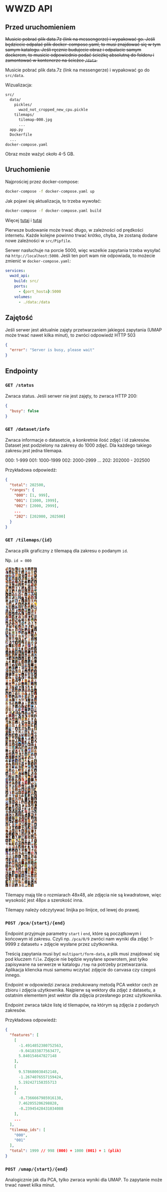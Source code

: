 # WWZD API
## Przed uruchomieniem
~~Musicie pobrać plik data.7z (link na messengerze) i wypakować go.
Jeśli będziecie odpalać plik docker-compose.yaml, to musi znajdować się w tym samym katalogu. Jeśli ręcznie budujecie obraz i odpalacie samym dockerem, to musicie odpowiednio podać ścieżkę absolutną do folderu i zamontować w kontenerze na ścieżce ``/data``.~~

Musicie pobrać plik data.7z (link na messengerze) i wypakować go do ``src/data``.

Wizualizacja:
```
src/
  data/
    pickles/
      wwzd_not_cropped_new_cpu.pickle
    tilemaps/
      tilemap-000.jpg
      ...
  app.py
  Dockerfile
  ...
docker-compose.yaml
```

Obraz może ważyć około 4-5 GB.
## Uruchomienie
Najprościej przez docker-compose:
``` bash
docker-compose -f docker-compose.yaml up
```

Jak pojawi się aktualizacja, to trzeba wywołać:
``` bash
docker-compose -f docker-compose.yaml build
```

Więcej [tutaj](https://docs.docker.com/engine/reference/commandline/cli/) i [tutaj](https://docs.docker.com/compose/)

Pierwsze budowanie może trwać długo, w zależności od prędkości internetu. Każde kolejne powinno trwać krótko, chyba, że zostaną dodane nowe zależności w ``src/Pipfile``.

Serwer nasłuchuje na porcie 5000, więc wszelkie zapytania trzeba wysyłać na ``http://localhost:5000``. Jeśli ten port wam nie odpowiada, to możecie zmienić w ``docker-compose.yaml``:
``` yaml
services:
  wwzd_api:
    build: src/
    ports:
      - {port_hosta}:5000
    volumes:
      - ./data:/data
```
## Zajętość
Jeśli serwer jest aktualnie zajęty przetwarzaniem jakiegoś zapytania (UMAP może trwać nawet kilka minut), to zwróci odpowiedź HTTP 503
``` json
{
  "error": "Server is busy, please wait"
}
```

## Endpointy
### ``GET /status``
Zwraca status. Jeśli serwer nie jest zajęty, to zwraca HTTP 200:
``` json
{
  "busy": false
}
```

### ``GET /dataset/info``
Zwraca informacje o datasetcie, a konkretnie ilość zdjęć i id zakresów. Dataset jest podzielony na zakresy do 1000 zdjęć. Dla każdego takiego zakresu jest jedna tilemapa.

000: 1-999
001: 1000-1999
002: 2000-2999
...
202: 202000 - 202500

Przykładowa odpowiedź:
``` json
{
  "total": 202500,
  "ranges": {
    "000": [1, 999],
    "001": [1000, 1999],
    "002": [2000, 2999],
    ...
    "202": [202000, 202500] 
  }
}
```

### ``GET /tilemaps/{id}``
Zwraca plik graficzny z tilemapą dla zakresu o podanym ``id``.

Np. ``id = 000``

![](./tilemap-000.jpg)

Tilemapy mają tile o rozmiarach 48x48, ale zdjęcia nie są kwadratowe, więc wysokość jest 48px a szerokość inna.

Tilemapy należy odczytywać linijka po linijce, od lewej do prawej.

### ``POST /pca/{start}/{end}``
Endpoint przyjmuje parametry ``start`` i ``end``, które są początkowym i końcowym id zakresu. Czyli np. ``/pca/0/9`` zwróci nam wyniki dla zdjęć 1-9999 z datasetu + zdjęcie wysłane przez użytkownika.

Treścią zapytania musi być ``multipart/form-data``, a plik musi znajdować się pod kluczem ``file``. Zdjęcie nie będzie wysyłane spowrotem, jest tylko zapisywane na serwerze w katalogu ``/tmp`` na potrzeby przetwarzania. Aplikacja kliencka musi samemu wczytać zdjęcie do canvasa czy czegoś innego.

Endpoint w odpowiedzi zwraca zredukowany metodą PCA wektor cech ze zbioru i zdjęcia użytkownika. Najpierw są wektory dla zdjęć z datasetu, a ostatnim elementem jest wektor dla zdjęcia przesłanego przez użytkownika.

Endpoint zwraca także listę id tilemapów, na którym są zdjęcia z podanych zakresów.

Przykładowa odpowiedź:
``` json
{
  "features": [
    [
      -1.4914852380752563,
      -9.041833877563477,
      5.840154647827148
    ],
    [
      9.578680038452148,
      -1.2674076557159424,
      5.192427158355713
    ],
    [
      -0.7366667985916138,
      7.462055206298828,
      -0.23945428431034088
    ],
    ...
  ],
  "tilemap_ids": [
    "000",
    "001"
  ],
  "total": 1999 // 998 (000) + 1000 (001) + 1 (plik) 
}
```

### ``POST /umap/{start}/{end}``
Analogicznie jak dla PCA, tylko zwraca wyniki dla UMAP. To zapytanie może trwać nawet kilka minut.